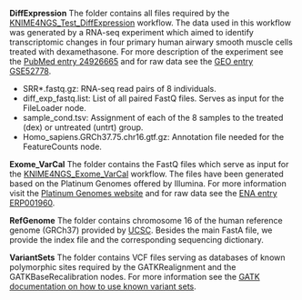 **DiffExpression** 
The folder contains all files required by the [KNIME4NGS\_Test\_DiffExpression](https://github.com/ibisngs/knime4ngs/raw/master/KNIME4NGS_Test_DiffExpression.zip) workflow.
The data used in this workflow was generated by a RNA-seq experiment which aimed to identify transcriptomic changes in four primary human airwary smooth muscle cells treated with dexamethasone.
For more description of the experiment see the [PubMed entry 24926665](http://www.ncbi.nlm.nih.gov/pubmed/24926665) and for raw data see the [GEO entry GSE52778](http://www.ncbi.nlm.nih.gov/geo/query/acc.cgi?acc=GSE52778).
- SRR*.fastq.gz: RNA-seq read pairs of 8 individuals.
- diff_exp_fastq.list: List of all paired FastQ files. Serves as input for the FileLoader node.
- sample_cond.tsv: Assignment of each of the 8 samples to the treated (dex) or untreated (untrt) group.
- Homo_sapiens.GRCh37.75.chr16.gtf.gz: Annotation file needed for the FeatureCounts node.

**Exome_VarCal**
The folder contains the FastQ files which serve as input for the [KNIME4NGS\_Exome\_VarCal](https://github.com/ibisngs/knime4ngs/raw/master/KNIME4NGS_Test_Exome_VarCal.zip) workflow.
The files have been generated based on the Platinum Genomes offered by Illumina.
For more information visit the [Platinum Genomes website](http://www.illumina.com/platinumgenomes/) and for raw data see the [ENA entry ERP001960](http://www.ebi.ac.uk/ena/data/view/ERP001960).

**RefGenome**
The folder contains chromosome 16 of the human reference genome (GRCh37) provided by [UCSC](http://hgdownload.cse.ucsc.edu/goldenPath/hg19/chromosomes/).
Besides the main FastA file, we provide the index file and the corresponding sequencing dictionary.

**VariantSets**
The folder contains VCF files serving as databases of known polymorphic sites required by the GATKRealignment and the GATKBaseRecalibration nodes.
For more information see the [GATK documentation on how to use known variant sets](https://www.broadinstitute.org/gatk/guide/article?id=1247).
